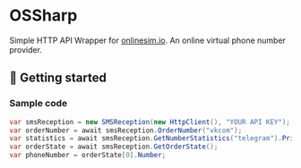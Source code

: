 # OSSharp
Simple HTTP API Wrapper for [onlinesim.io](https://onlinesim.io/).
An online virtual phone number provider.

## 🏁 Getting started

### Sample code
```cs
var smsReception = new SMSReception(new HttpClient(), "YOUR API KEY");
var orderNumber = await smsReception.OrderNumber("vkcom");
var statistics = await smsReception.GetNumberStatistics("telegram").Price;
var orderState = await smsReception.GetOrderState();
var phoneNumber = orderState[0].Number;

```
